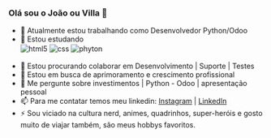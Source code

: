 ### Olá sou o João ou Villa 👋


- 🔭 Atualmente estou trabalhando como Desenvolvedor Python/Odoo
- 🌱 Estou estudando 
      <div style="display: inline_block">
        <img align="center" alt="html5" src="https://img.shields.io/badge/HTML5-E34F26?style=for-the-badge&logo=html5&logoColor=white" />
        <img align="center" alt="css" src="https://img.shields.io/badge/CSS3-1572B6?style=for-the-badge&logo=css3&logoColor=white" />
        <img align="center" alt="phyton" src="https://img.shields.io/badge/Python-3776AB?style=for-the-badge&logo=python&logoColor=white"/>
      </div><br/>
- 👯 Estou procurando colaborar em Desenvolvimento | Suporte | Testes
- 🤔 Estou em busca de aprimoramento e crescimento profissional
- 💬 Me pergunte sobre investimentos | Python - Odoo | apresentação pessoal 
- 📫 Para me contatar temos meu linkedin: 
        [Instagram](https://www.instagram.com/joaovictor_025/) |
        [LinkedIn](https://www.linkedin.com/in/joao-victor-de-oliveira/)
- ⚡ Sou viciado na cultura nerd, animes, quadrinhos, super-heróis e gosto muito de viajar também, são meus hobbys favoritos.

